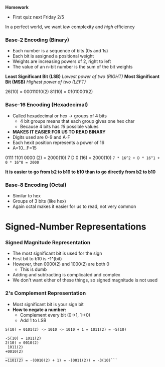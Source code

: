 **Homework**
- First quiz next Friday 2/5

In a perfect world, we want *low* complexity and *high*
efficiency

### Base-2 Encoding (Binary)
- Each number is a sequence of bits (0s and 1s)
- Each bit is assigned a positional weight
- Weights are increasing powers of 2, right to left
- The value of an n-bit number is the sum of the bit weights

**Least Significant Bit (LSB)**
*Lowest power of two (RIGHT)*
**Most Significant Bit (MSB)**
*Highest power of two (LEFT)*

26(10) = 00011010(2)
81(10) = 01010001(2)

### Base-16 Encoding (Hexadecimal)
- Called hexadecimal or hex -> groups of 4 bits
  - 4 bit groups means that each group gives one hex char
  - Because 4 bits has *16* possible values
- **MAKES IT EASIER FOR US TO READ BINARY**
- Digits used are 0-9 and A-F
- Each hexit position represents a power of 16
- A=10...F=15

0111 1101 0000 (2)  = 2000(10)
 7    D    0   (16) = 2000(10)
`7 * 16^2 + D * 16^1 + 0 * 16^0 = 2000` 

**It is easier to go from b2 to b16 to b10 than to go
directly from b2 to b10**

### Base-8 Encoding (Octal)
- Similar to hex
- Groups of 3 bits (like hex)
- Again octal makes it easier for us to read, not very
  common

# Signed-Number Representations
### Signed Magnitude Representation
- The most significant bit is used for the sign
- First bit to b10 is -1^(bit)
- However, then 0000(2) and 1000(2) are both 0
  - This is dumb
- Adding and subtracting is complicated and complex
- We don't want either of these things, so signed magnitude
  is not used

### 2's Complement Representation
- Most significant bit is your sign bit
- **How to negate a number:**
  - Complement every bit (0->1, 1->0)
  - Add 1 to LSB

`5(10) = 0101(2) -> 1010 -> 1010 + 1 = 1011(2) = -5(10)`

```-5(10) + 2(10) = -3(10)
-5(10) = 1011(2)
2(10) = 0010(2)
 1011(2)
+0010(2)
________
=1101(2) = -(0010(2) + 1) = -(0011(2)) = -3(10)```
